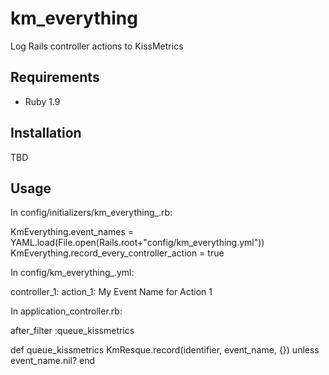 # km_everything

Log Rails controller actions to KissMetrics

## Requirements
  * Ruby 1.9

## Installation

TBD

## Usage

In config/initializers/km\_everything\_.rb:

  KmEverything.event_names = YAML.load(File.open(Rails.root+"config/km_everything.yml"))
  KmEverything.record_every_controller_action = true

In config/km\_everything\_.yml:

controller_1:
  action_1: My Event Name for Action 1

In application_controller.rb:

  after_filter :queue_kissmetrics

  def queue_kissmetrics
    KmResque.record(identifier, event_name, {}) unless event_name.nil?
  end

